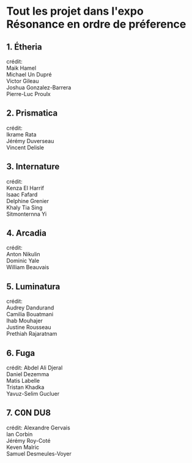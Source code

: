 # Tout les projet dans l'expo Résonance en ordre de préference

## 1. Étheria

crédit:  
Maik Hamel  
Michael Un Dupré  
Victor Gileau  
Joshua Gonzalez-Barrera  
Pierre-Luc Proulx  

## 2. Prismatica

crédit:  
Ikrame Rata  
Jérémy Duverseau  
Vincent Delisle  


## 3. Internature

crédit:  
Kenza El Harrif  
Isaac Fafard  
Delphine Grenier  
Khaly Tia Sing  
Sitmonternna Yi  


## 4. Arcadia

crédit:  
Anton Nikulin  
Dominic Yale  
William Beauvais  


## 5. Luminatura


crédit:  
Audrey Dandurand  
Camilia Bouatmani  
Ihab Mouhajer  
Justine Rousseau  
Prethiah Rajaratnam  


## 6. Fuga

crédit:
Abdel Ali Djeral  
Daniel Dezemma  
Matis Labelle  
Tristan Khadka  
Yavuz-Selim Gucluer  


## 7. C0N DU8

crédit:
Alexandre Gervais  
Ian Corbin  
Jérémy Roy-Coté  
Keven Malric  
Samuel Desmeules-Voyer  
